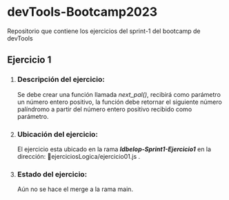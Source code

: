 # **devTools-Bootcamp2023**
Repositorio que contiene los ejercicios del sprint-1 del bootcamp de devTools

## **Ejercicio 1**
1. ### Descripción del ejercicio:
    Se debe crear una función llamada *next_pal()*, recibirá como parámetro un número entero positivo, la función debe retornar el siguiente número palíndromo a partir del número entero positivo recibido como parámetro.

2. ### Ubicación del ejercicio:
    El ejercicio esta ubicado en la rama ***ldbelop-Sprint1-Ejercicio1*** en la dirección: 📂ejerciciosLogica/ejercicio01.js .

3. ### Estado del ejercicio:
    Aún no se hace el merge a la rama main.